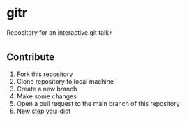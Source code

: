 # gitr

Repository for an interactive git talk:zap:

## Contribute
1) Fork this repository
2) Clone repository to local machine
3) Create a new branch
4) Make some changes
5) Open a pull request to the main branch of this repository
6) New step you idiot